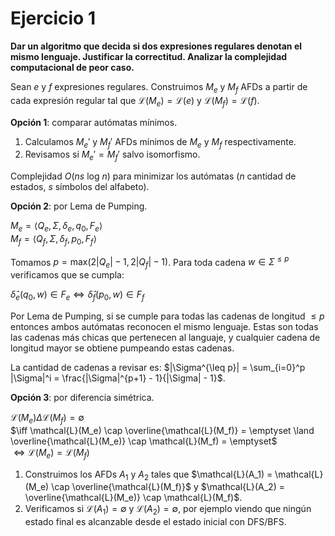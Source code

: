 # Ejercicio 1

**Dar un algoritmo que decida si dos expresiones regulares denotan el mismo lenguaje. Justificar la correctitud. Analizar la complejidad computacional de peor caso.**

Sean $e$ y $f$ expresiones regulares. Construimos $M_e$ y $M_f$ AFDs a partir de cada expresión regular tal que $\mathcal{L}(M_e) = \mathcal{L}(e)$ y $\mathcal{L}(M_f) = \mathcal{L}(f)$.

**Opción 1**: comparar autómatas mínimos.

1. Calculamos $M_e'$ y $M_f'$ AFDs mínimos de $M_e$ y $M_f$ respectivamente.
2. Revisamos si $M_e' = M_f'$ salvo isomorfismo.

Complejidad $O(ns \text{ log } n)$ para minimizar los autómatas ($n$ cantidad de estados, $s$ símbolos del alfabeto).

**Opción 2**: por Lema de Pumping.

$M_e = \langle Q_e, \Sigma, \delta_e, q_0, F_e \rangle$ \
$M_f = \langle Q_f, \Sigma, \delta_f, p_0, F_f \rangle$

Tomamos $p = \text{max}(2|Q_e|-1, 2|Q_f|-1)$. Para toda cadena $w \in \Sigma^{\leq p}$ verificamos que se cumpla:

$\hat\delta_e(q_0, w) \in F_e \iff \hat\delta_f(p_0, w) \in F_f$

Por Lema de Pumping, si se cumple para todas las cadenas de longitud $\leq p$ entonces ambos autómatas reconocen el mismo lenguaje. Estas son todas las cadenas más chicas que pertenecen al languaje, y cualquier cadena de longitud mayor se obtiene pumpeando estas cadenas.

La cantidad de cadenas a revisar es: $|\Sigma^{\leq p}| = \sum_{i=0}^p |\Sigma|^i = \frac{|\Sigma|^{p+1} - 1}{|\Sigma| - 1}$.

**Opción 3**: por diferencia simétrica.

$\mathcal{L}(M_e) \Delta \mathcal{L}(M_f) = \emptyset$ \
$\iff \mathcal{L}(M_e) \cap \overline{\mathcal{L}(M_f)} = \emptyset \land \overline{\mathcal{L}(M_e)} \cap \mathcal{L}(M_f) = \emptyset$ \
$\iff \mathcal{L}(M_e) = \mathcal{L}(M_f)$

1. Construimos los AFDs $A_1$ y $A_2$ tales que $\mathcal{L}(A_1) = \mathcal{L}(M_e) \cap \overline{\mathcal{L}(M_f)}$ y $\mathcal{L}(A_2) = \overline{\mathcal{L}(M_e)} \cap \mathcal{L}(M_f)$.
2. Verificamos si $\mathcal{L}(A_1) = \emptyset$ y $\mathcal{L}(A_2) = \emptyset$, por ejemplo viendo que ningún estado final es alcanzable desde el estado inicial con DFS/BFS.
